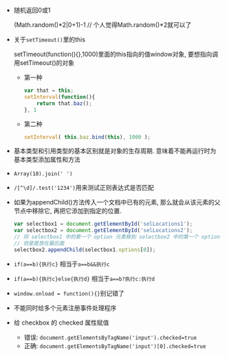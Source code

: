 - 随机返回0或1

  	(Math.random()*2|0+1)-1
  	// 个人觉得Math.random()*2就可以了


- 关于`setTimeout()`里的this

  setTimeout(function(){},1000)里面的this指向的值window对象, 要想指向调用setTimeout()的对象

  - 第一种

    ```javascript
    var that = this;
    setInterval(function(){
        return that.baz();
    }, 1
    ```

  - 第二种

    ```javascript
    setInterval( this.baz.bind(this), 1000 );
    ```




- 基本类型和引用类型的基本区别就是对象的生存周期. 意味着不能再运行时为基本类型添加属性和方法


- `Array(10).join(' ')`

- `/[^\d]/.test('1234')`用来测试正则表达式是否匹配

- 如果为appendChild()方法传入一个文档中已有的元素, 那么就会从该元素的父节点中移除它, 再把它添加到指定的位置. 

  ```javascript
  var selectbox1 = document.getElementById('selLocations1');
  var selectbox2 = document.getElementById('selLocations2');
  // 将 selectbox1 中的第一个 option 元素移到 selectbox2 中的第一个 option 元素
  // 但是是放在最后面
  selectbox2.appendChild(selectbox1.options[0]);
  ```


- `if(a==b){执行c}` 相当于`a==b&&执行c `
- `if(a==b){执行c}else{执行d}` 相当于`a==b?执行c:执行d `
- `window.onload = function(){}`别记错了
- 不能同时给多个元素注册事件处理程序
- 给 checkbox 的 checked 属性赋值
  - 错误: `document.getElementsByTagName('input').checked=true`
  - 正确: `document.getElementsByTagName('input')[0].checked=true`